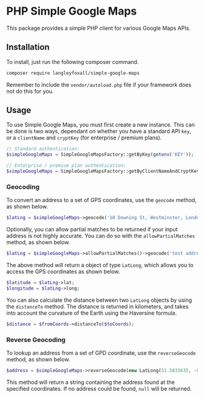 # PHP Simple Google Maps

This package provides a simple PHP client for various Google Maps APIs.

## Installation
To install, just run the following composer command.

```bash
composer require langleyfoxall/simple-google-maps
```

Remember to include the `vendor/autoload.php` file if your framework does not do this for you.

## Usage

To use Simple Google Maps, you must first create a new instance. This can be done is two ways,
dependant on whether you have a standard API `key`, or a `clientName` and `cryptKey` (for enterprise
/ premium plans).

```php
// Standard authentication:
$simpleGoogleMaps = SimpleGoogleMapsFactory::getByKey(getenv('KEY'));

// Enterprise / premium plan authentication:
$simpleGoogleMaps = SimpleGoogleMapsFactory::getByClientNameAndCryptKey(getenv('CLIENT_NAME'), getenv('CRYPT_KEY'));
```

### Geocoding

To convert an address to a set of GPS coordinates, use the `geocode` method, as shown below.

```php
$latLng = $simpleGoogleMaps->geocode('10 Downing St, Westminster, London SW1A UK');
```

Optionally, you can allow partial matches to be returned if your input address is not highly accurate. 
You can do so with the `allowPartialMatches` method, as shown below.

```php
$latLng = $simpleGoogleMaps->allowPartialMatches()->geocode('test address');
```

The above method will return a object of type `LatLong`, which allows you to access the GPS coordinates as
shown below.

```php
$latitude = $latLng->lat;
$longitude = $latLng->long;
``` 

You can also calculate the distance between two `LatLong` objects by using the `distanceTo` method. The
distance is returned in kilometers, and takes into account the curvature of the Earth using the Haversine
formula.

```php
$distance = $fromCoords->distanceTo($toCoords);
```

### Reverse Geocoding

To lookup an address from a set of GPD coordinate, use the `reverseGeocode` method, as shown below.

```php
$address = $simpleGoogleMaps->reverseGeocode(new LatLong(51.5033635, -0.1276248));
```

This method will return a string containing the address found at the specified coordinates. If no address
could be found, `null` will be returned.


